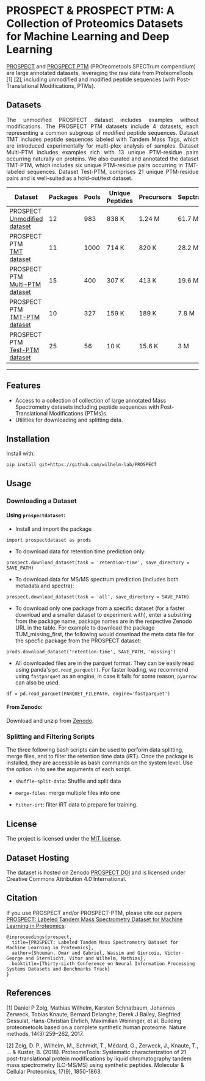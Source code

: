 # PROSPECT & PROSPECT PTM: A Collection of Proteomics Datasets for Machine Learning and Deep Learning

[PROSPECT](https://doi.org/10.5281/zenodo.6602020) and [PROSPECT PTM](https://doi.org/10.5281/zenodo.7998644) (PROteometools SPECTrum compendium) are large annotated datasets, leveraging the raw data from ProteomeTools [1] [2], including unmodified and modified peptide sequences (with Post-Translational Modifications, PTMs).

## Datasets

<p align="justify">
The unmodified PROSPECT dataset includes examples without modifications. The PROSPECT PTM datasets include 4 datasets, each representing a common subgroup of modified peptide sequences. Dataset TMT includes peptide sequences labeled with Tandem Mass Tags, which are introduced experimentally for multi-plex analysis of samples. Dataset Multi-PTM includes examples rich with 13 unique PTM-residue pairs occurring naturally on proteins. We also curated and annotated the dataset TMT-PTM, which includes six unique PTM-residue pairs occurring in TMT-labeled sequences. Dataset Test-PTM, comprises 21 unique PTM-residue pairs and is well-suited as a hold-out/test dataset.
</p>

Dataset | Packages | Pools | Unique Peptides | Precursors | Sepctra | Annotated Peaks | Raw Peaks
--- | --- | --- | --- |--- |--- |--- |---
PROSPECT<br> [Unmodified dataset](https://zenodo.org/record/6602020) | 12 | 983 | 838 K | 1.24 M | 61.7 M | 5.7 B | 24 B
PROSPECT PTM <br> [TMT dataset](https://zenodo.org/record/8003138) | 11 | 1000 | 714 K | 820 K | 28.2 M | 1.8 B | 11.2 B
PROSPECT PTM <br> [Multi-PTM dataset](https://zenodo.org/record/7998644) | 15 | 400 | 307 K | 413 K | 19.6 M | 2 B | 6 B
PROSPECT PTM <br> [TMT-PTM dataset](https://zenodo.org/record/8003152) | 10 | 327 | 159 K | 189 K | 7.8 M | 511 M | 3 B
PROSPECT PTM<br> [Test-PTM dataset](https://zenodo.org/record/8003156) |  25 | 56 | 10 K | 15.6 K | 3 M | 193 M | 732 M

---

## Features

* Access to a collection of collection of large annotated Mass Spectrometry datasets including peptide sequences with Post-Translational Modifications (PTMs)s.
* Utilities for downloading and splitting data.

## Installation

Install with:

```
pip install git+https://github.com/wilhelm-lab/PROSPECT
```

## Usage

### Downloading a Dataset

#### Using `prospectdataset`:

- Install and import the package

```
import prospectdataset as prods
```

- To download data for retention time prediction only:
```
prospect.download_dataset(task = 'retention-time', save_directory = SAVE_PATH)
```

- To download data for MS/MS spectrum prediction (includes both metadata and spectra):
```
prospect.download_dataset(task = 'all', save_directory = SAVE_PATH)
```

- To download only one package from a specific dataset (for a faster download and a smaller dataset to experiment with), enter a substring from the package name, package names are in the respective Zenodo URL in the table. For example to download the package TUM_missing_first, the following would download the meta data file for the specfic package from the PROSPECT dataset:
```
prods.download_dataset('retention-time', SAVE_PATH, 'missing')
```

- All downloaded files are in the parquet format. They can be easily read using panda's `pd.read_parquet()`. For faster loading, we recommend using `fastparquet` as an engine, in case it fails for some reason, `pyarrow` can also be used.

```
df = pd.read_parquet(PARQUET_FILEPATH, engine='fastparquet')
```

#### From Zenodo:

Download and unzip from [Zenodo](https://doi.org/10.5281/zenodo.6602020).

### Splitting and Filtering Scripts

The three following bash scripts can be used to perform data splitting, merge files, and to filter the retention time data (iRT). Once the package is installed, they are accessbile as bash commands on the system level. Use the option ```-h``` to see the arguments of each script.

- ```shuffle-split-data```: Shuffle and split data

- ```merge-files```: merge multiple files into one

- ```filter-irt```: filter iRT data to prepare for training.

## License

The project is licensed under the [MIT license](https://github.com/wilhelm-lab/PROSPECT/blob/main/LICENSE).

## Dataset Hosting

The dataset is hosted on Zenodo [PROSPECT DOI](https://doi.org/10.5281/zenodo.6602020) and is licensed under Creative Commons Attribution 4.0 International.

## Citation

If you use PROSPECT and/or PROSPECT-PTM, please cite our papers [PROSPECT: Labeled Tandem Mass Spectrometry Dataset for Machine Learning in Proteomics](https://proceedings.neurips.cc/paper_files/paper/2022/hash/d42db1f74df54cb992b3956eb7f15a6f-Abstract-Datasets_and_Benchmarks.html):

```
@inproceedings{prospect,
  title={PROSPECT: Labeled Tandem Mass Spectrometry Dataset for Machine Learning in Proteomics},
  author={Shouman, Omar and Gabriel, Wassim and Giurcoiu, Victor-George and Sternlicht, Vitor and Wilhelm, Mathias},
  booktitle={Thirty-sixth Conference on Neural Information Processing Systems Datasets and Benchmarks Track}
}
```

## References

[1] Daniel P Zolg, Mathias Wilhelm, Karsten Schnatbaum, Johannes Zerweck, Tobias Knaute, Bernard Delanghe, Derek J Bailey, Siegfried Gessulat, Hans-Christian Ehrlich, Maximilian Weininger, et al. Building proteometools based on a complete synthetic human proteome. Nature methods, 14(3):259–262, 2017.

[2] Zolg, D. P., Wilhelm, M., Schmidt, T., Médard, G., Zerweck, J., Knaute, T., ... & Kuster, B. (2018). ProteomeTools: Systematic characterization of 21 post-translational protein modifications by liquid chromatography tandem mass spectrometry (LC-MS/MS) using synthetic peptides. Molecular & Cellular Proteomics, 17(9), 1850-1863.
